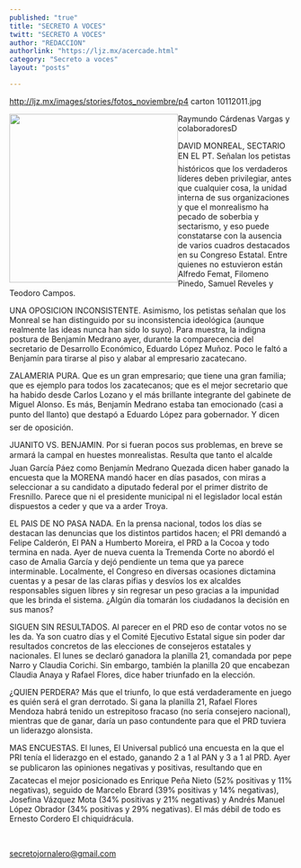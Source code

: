```yaml
---
published: "true"
title: "SECRETO A VOCES"
twitt: "SECRETO A VOCES"
author: "REDACCION"
authorlink: "https://ljz.mx/acercade.html"
category: "Secreto a voces"
layout: "posts"

---
```

http://ljz.mx/images/stories/fotos_noviembre/p4 carton 10112011.jpg

  <img src="http://ljz.mx/images/stories/fotos_noviembre/p4 carton 10112011.jpg" border="0" width="300" style="float: left;" />Raymundo Cárdenas Vargas y colaboradoresD



  DAVID MONREAL, SECTARIO EN EL PT. Señalan los petistas históricos que los verdaderos líderes deben privilegiar, antes que cualquier cosa, la unidad interna de sus organizaciones y que el monrealismo ha pecado de soberbia y sectarismo, y eso puede constatarse con la ausencia de varios cuadros destacados en su Congreso Estatal. Entre quienes no estuvieron están Alfredo Femat, Filomeno Pinedo, Samuel Reveles y Teodoro Campos.



  UNA OPOSICION INCONSISTENTE. Asimismo, los petistas señalan que los Monreal se han distinguido por su inconsistencia ideológica (aunque realmente las ideas nunca han sido lo suyo). Para muestra, la indigna postura de Benjamín Medrano ayer, durante la comparecencia del secretario de Desarrollo Económico, Eduardo López Muñoz. Poco le faltó a Benjamín para tirarse al piso y alabar al empresario zacatecano.



  ZALAMERIA PURA. Que es un gran empresario; que tiene una gran familia; que es ejemplo para todos los zacatecanos; que es el mejor secretario que ha habido desde Carlos Lozano y el más brillante integrante del gabinete de Miguel Alonso. Es más, Benjamín Medrano estaba tan emocionado (casi a punto del llanto) que destapó a Eduardo López para gobernador. Y dicen ser de oposición.



  JUANITO VS. BENJAMIN. Por si fueran pocos sus problemas, en breve se armará la campal en huestes monrealistas. Resulta que tanto el alcalde Juan García Páez como Benjamín Medrano Quezada dicen haber ganado la encuesta que la MORENA mandó hacer en días pasados, con miras a seleccionar a su candidato a diputado federal por el primer distrito de Fresnillo. Parece que ni el presidente municipal ni el legislador local están dispuestos a ceder y que va a arder Troya.



  EL PAIS DE NO PASA NADA. En la prensa nacional, todos los días se destacan las denuncias que los distintos partidos hacen; el PRI demandó a Felipe Calderón, El PAN a Humberto Moreira, el PRD a la Cocoa y todo termina en nada. Ayer de nueva cuenta la Tremenda Corte no abordó el caso de Amalia García y dejó pendiente un tema que ya parece interminable. Localmente, el Congreso en diversas ocasiones dictamina cuentas y a pesar de las claras pifias y desvíos los ex alcaldes responsables siguen libres y sin regresar un peso gracias a la impunidad que les brinda el sistema. ¿Algún día tomarán los ciudadanos la decisión en sus manos?



  SIGUEN SIN RESULTADOS. Al parecer en el PRD eso de contar votos no se les da. Ya son cuatro días y el Comité Ejecutivo Estatal sigue sin poder dar resultados concretos de las elecciones de consejeros estatales y nacionales. El lunes se declaró ganadora la planilla 21, comandada por pepe Narro y Claudia Corichi. Sin embargo, también la planilla 20 que encabezan Claudia Anaya y Rafael Flores, dice haber triunfado en la elección.



   



  ¿QUIEN PERDERA? Más que el triunfo, lo que está verdaderamente en juego es quién será el gran derrotado. Si gana la planilla 21, Rafael Flores Mendoza habrá tenido un estrepitoso fracaso (no sería consejero nacional), mientras que de ganar, daría un paso contundente para que el PRD tuviera un liderazgo alonsista.



  MAS ENCUESTAS. El lunes, El Universal publicó una encuesta en la que el PRI tenía el liderazgo en el estado, ganando 2 a 1 al PAN y 3 a 1 al PRD. Ayer se publicaron las opiniones negativas y positivas, resultando que en Zacatecas el mejor posicionado es Enrique Peña Nieto (52% positivas y 11% negativas), seguido de Marcelo Ebrard (39% positivas y 14% negativas), Josefina Vázquez Mota (34% positivas y 21% negativas) y Andrés Manuel López Obrador (34% positivas y 29% negativas). El más débil de todo es Ernesto Cordero El chiquidrácula.



   



  secretojornalero@gmail.com



   

